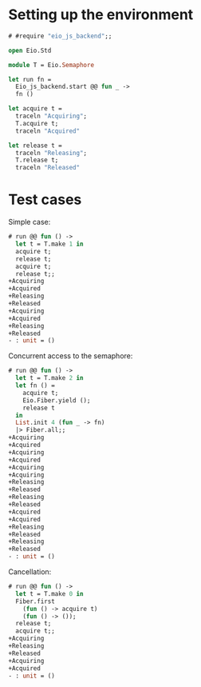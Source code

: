 # Setting up the environment

```ocaml
# #require "eio_js_backend";;
```

```ocaml
open Eio.Std

module T = Eio.Semaphore

let run fn =
  Eio_js_backend.start @@ fun _ ->
  fn ()

let acquire t =
  traceln "Acquiring";
  T.acquire t;
  traceln "Acquired"

let release t =
  traceln "Releasing";
  T.release t;
  traceln "Released"
```

# Test cases

Simple case:

```ocaml
# run @@ fun () ->
  let t = T.make 1 in
  acquire t;
  release t;
  acquire t;
  release t;;
+Acquiring
+Acquired
+Releasing
+Released
+Acquiring
+Acquired
+Releasing
+Released
- : unit = ()
```

Concurrent access to the semaphore:

```ocaml
# run @@ fun () ->
  let t = T.make 2 in
  let fn () =
    acquire t;
    Eio.Fiber.yield ();
    release t
  in
  List.init 4 (fun _ -> fn)
  |> Fiber.all;;
+Acquiring
+Acquired
+Acquiring
+Acquired
+Acquiring
+Acquiring
+Releasing
+Released
+Releasing
+Released
+Acquired
+Acquired
+Releasing
+Released
+Releasing
+Released
- : unit = ()
```

Cancellation:

```ocaml
# run @@ fun () ->
  let t = T.make 0 in
  Fiber.first
    (fun () -> acquire t)
    (fun () -> ());
  release t;
  acquire t;;
+Acquiring
+Releasing
+Released
+Acquiring
+Acquired
- : unit = ()
```
